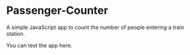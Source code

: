 # Passenger-Counter

A simple JavaScript app to count the number of people entering a train station.

You can test the app <link href="www.google.com" >here</link>.
